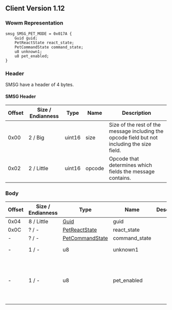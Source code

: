## Client Version 1.12

### Wowm Representation
```rust,ignore
smsg SMSG_PET_MODE = 0x017A {
    Guid guid;
    PetReactState react_state;
    PetCommandState command_state;
    u8 unknown1;
    u8 pet_enabled;
}
```
### Header

SMSG have a header of 4 bytes.

#### SMSG Header

| Offset | Size / Endianness | Type   | Name   | Description |
| ------ | ----------------- | ------ | ------ | ----------- |
| 0x00   | 2 / Big           | uint16 | size   | Size of the rest of the message including the opcode field but not including the size field.|
| 0x02   | 2 / Little        | uint16 | opcode | Opcode that determines which fields the message contains.|

### Body

| Offset | Size / Endianness | Type | Name | Description | Comment |
| ------ | ----------------- | ---- | ---- | ----------- | ------- |
| 0x04 | 8 / Little | [Guid](../spec/packed-guid.md) | guid |  |  |
| 0x0C | ? / - | [PetReactState](petreactstate.md) | react_state |  |  |
| - | ? / - | [PetCommandState](petcommandstate.md) | command_state |  |  |
| - | 1 / - | u8 | unknown1 |  | vmangos sets to 0. |
| - | 1 / - | u8 | pet_enabled |  | vmangos sets 0 for not enabled and 0x8 for enabled. |

